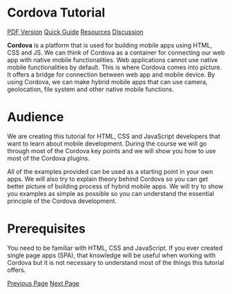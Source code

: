 # Cordova Tutorial
[PDF Version](../cordova/cordova_pdf_version.md)
[Quick Guide](../cordova/cordova_quick_guide.md)
[Resources](../cordova/cordova_useful_resources.md)
[Discussion](../cordova/cordova_discussion.md)

**Cordova** is a platform that is used for building mobile apps using HTML, CSS and JS. We can think of Cordova as a container for connecting our web app with native mobile functionalities. Web applications cannot use native mobile functionalities by default. This is where Cordova comes into picture. It offers a bridge for connection between web app and mobile device. By using Cordova, we can make hybrid mobile apps that can use camera, geolocation, file system and other native mobile functions.

# Audience
We are creating this tutorial for HTML, CSS and JavaScript developers that want to learn about mobile development. During the course we will go through most of the Cordova key points and we will show you how to use most of the Cordova plugins.

All of the examples provided can be used as a starting point in your own apps. We will also try to explain theory behind Cordova so you can get better picture of building process of hybrid mobile apps. We will try to show you examples as simple as possible so you can understand the essential principle of the Cordova development.

# Prerequisites
You need to be familiar with HTML, CSS and JavaScript. If you ever created single page apps (SPA), that knowledge will be useful when working with Cordova but it is not necessary to understand most of the things this tutorial offers.


[Previous Page](../cordova/index.md) [Next Page](../cordova/cordova_overview.md) 

